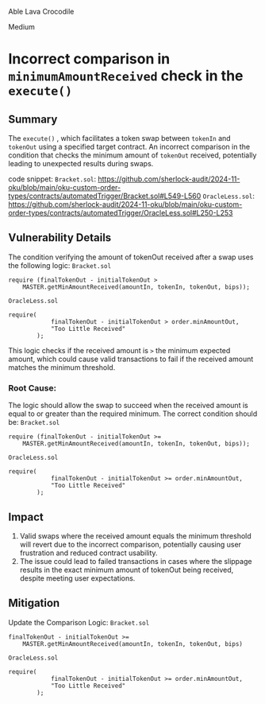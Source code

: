 Able Lava Crocodile

Medium

# Incorrect comparison in `minimumAmountReceived` check in the `execute()`

## Summary
The `execute()` , which facilitates a token swap between `tokenIn` and `tokenOut` using a specified target contract. An incorrect comparison in the condition that checks the minimum amount of `tokenOut` received, potentially leading to unexpected results during swaps.

code snippet:
`Bracket.sol`:
https://github.com/sherlock-audit/2024-11-oku/blob/main/oku-custom-order-types/contracts/automatedTrigger/Bracket.sol#L549-L560
`OracleLess.sol`:
https://github.com/sherlock-audit/2024-11-oku/blob/main/oku-custom-order-types/contracts/automatedTrigger/OracleLess.sol#L250-L253

## Vulnerability Details
The condition verifying the amount of tokenOut received after a swap uses the following logic:
`Bracket.sol`
```solidity
require (finalTokenOut - initialTokenOut >
    MASTER.getMinAmountReceived(amountIn, tokenIn, tokenOut, bips));
```
`OracleLess.sol`
```solidity
require(
            finalTokenOut - initialTokenOut > order.minAmountOut,
            "Too Little Received"
        );
```
This logic checks if the received amount is `>` the minimum expected amount, which could cause valid transactions to fail if the received amount matches the minimum threshold.

### Root Cause:
The logic should allow the swap to succeed when the received amount is equal to or greater than the required minimum. The correct condition should be:
`Bracket.sol`
```solidity
require (finalTokenOut - initialTokenOut >=
    MASTER.getMinAmountReceived(amountIn, tokenIn, tokenOut, bips));
```
`OracleLess.sol`
```solidity
require(
            finalTokenOut - initialTokenOut >= order.minAmountOut,
            "Too Little Received"
        );
```
   
## Impact
1. Valid swaps where the received amount equals the minimum threshold will revert due to the incorrect comparison, potentially causing user frustration and reduced contract usability.
2. The issue could lead to failed transactions in cases where the slippage results in the exact minimum amount of tokenOut being received, despite meeting user expectations.

## Mitigation
Update the Comparison Logic:
`Bracket.sol`
```solidity
finalTokenOut - initialTokenOut >=
    MASTER.getMinAmountReceived(amountIn, tokenIn, tokenOut, bips)
```
`OracleLess.sol`
```solidity
require(
            finalTokenOut - initialTokenOut >= order.minAmountOut,
            "Too Little Received"
        );
```